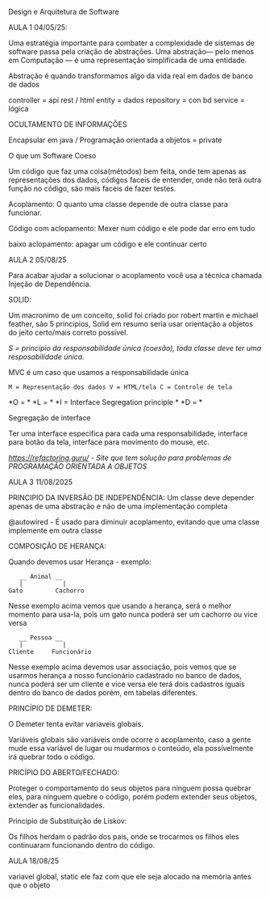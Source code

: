 Design e Arquitetura de Software

AULA 1 04/05/25:

Uma estratégia importante para combater a complexidade de sistemas de software passa pela criação de abstrações.
Uma abstração— pelo menos em Computação — é uma representação simplificada de uma entidade.

Abstração é quando transformamos algo da vida real em dados de banco de dados

controller  = api rest / html
entity  = dados
repository = con bd
service = lógica

OCULTAMENTO DE INFORMAÇÕES

Encapsular em java / Programação orientada a objetos = private

O que um Software Coeso

Um código que faz uma coisa(métodos) bem feita, onde tem apenas as representações dos dados, códigos faceis de entender, onde não terá outra função no código,
são mais faceis de fazer testes.

Acoplamento:
O quanto uma classe depende de outra classe para funcionar.

Código com aclopamento:
Mexer num código e ele pode dar erro em tudo

baixo aclopamento:
apagar um código e ele continuar certo

AULA 2 05/08/25

Para acabar ajudar a solucionar o acoplamento você usa a técnica chamada Injeção de Dependência.

SOLID:

Um macronimo de um conceito, solid foi criado por robert martin e michael feather, são 5 principios, Solid em resumo seria usar orientação a objetos do jeito certo/mais correto possível.

*S = principio da responsabilidade única (coesão), toda classe deve ter uma resposabilidade única.*
  
  MVC é um caso que usamos a responsabilidade única

    M = Representação dos dados V = HTML/tela C = Controle de tela

*O = *
*L = *
*I = Interface Segregation principle *
*D = *

Segregação de interface

Ter uma interface especifica para cada uma responsabilidade, interface para botão da tela, interface para movimento do mouse, etc.

*https://refactoring.guru/ - Site que tem solução para problemas de PROGRAMAÇÃO ORIENTADA A OBJETOS*


AULA 3 11/08/2025

PRINCIPIO DA INVERSÃO DE INDEPENDÊNCIA:
Um classe deve depender apenas de uma abstração e não de uma implementação completa

@autowired - É usado para diminuir acoplamento, evitando que uma classe implemente em outra classe

COMPOSIÇÃO DE HERANÇA:

Quando devemos usar Herança - exemplo:

       __ Animal __
       |           |
    Gato         Cachorro


Nesse exemplo acima vemos que usando a herança, será o melhor momento para usa-la, pois um gato nunca poderá ser um cachorro ou vice versa

       __ Pessoa __
       |           |
    Cliente     Funcionário


Nesse exemplo acima devemos usar associação, pois vemos que se usarmos herança a nosso funcionário cadastrado no banco de dados, nunca poderá ser um cliente e vice versa
ele terá dois cadastros iguais dentro do banco de dados porém, em tabelas diferentes.


PRINCÍPIO DE DEMETER:

O Demeter tenta evitar variaveis globais.

Variáveis globais são variáveis onde ocorre o acoplamento, caso a gente mude essa variável de lugar ou mudarmos o conteúdo, ela possívelmente irá quebrar todo o código.

PRICÍPIO DO ABERTO/FECHADO:

Proteger o comportamento do seus objetos para ninguem possa quebrar eles, para ninguem quebre o código, porém podem extender seus objetos, extender as funcionalidades.

Principio de Substituição de Liskov:

Os filhos herdam o padrão dos pais, onde se trocarmos os filhos eles continuaram funcionando dentro do código.

AULA 18/08/25

variavel global, static ele faz com que ele seja alocado na memória antes que o objeto